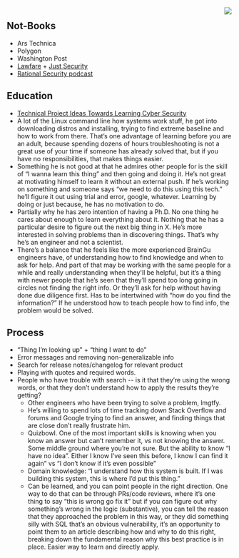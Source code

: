 <img align="right" src="https://github.com/braingu/tadpole/blob/master/images/TLP/TLPAmber.png">

## Not-Books

*   Ars Technica
*   Polygon
*   Washington Post
*   [Lawfare](https://www.lawfareblog.com/) + [Just Security](https://www.justsecurity.org/)
*   [Rational Security podcast](https://www.lawfareblog.com/topic/rational-security)


## Education

*   [Technical Project Ideas Towards Learning Cyber Security](https://mchow01.github.io/education/security/projects/2020/06/19/technical_projects_security.html)
*   A lot of the Linux command line how systems work stuff, he got into downloading distros and installing, trying to find extreme baseline and how to work from there. That’s one advantage of learning before you are an adult, because spending dozens of hours troubleshooting is not a great use of your time if someone has already solved that, but if you have no responsibilities, that makes things easier.
*   Something he is not good at that he admires other people for is the skill of “I wanna learn this thing” and then going and doing it. He’s not great at motivating himself to learn it without an external push. If he’s working on something and someone says “we need to do this using this tech.” he’ll figure it out using trial and error, google, whatever. Learning by doing or just because, he has no motivation to do.
*   Partially why he has zero intention of having a Ph.D. No one thing he cares about enough to learn everything about it. Nothing that he has a particular desire to figure out the next big thing in X. He’s more interested in solving problems than in discovering things. That’s why he’s an engineer and not a scientist.
*   There’s a balance that he feels like the more experienced BrainGu engineers have, of understanding how to find knowledge and when to ask for help. And part of that may be working with the same people for a while and really understanding when they'll be helpful, but it’s a thing with newer people that he’s seen that they’ll spend too long going in circles not finding the right info. Or they’ll ask for help without having done due diligence first. Has to be intertwined with “how do you find the information?” If he understood how to teach people how to find info, the problem would be solved.


## Process

*   “Thing I’m looking up” + “thing I want to do”
*   Error messages and removing non-generalizable info
*   Search for release notes/changelog for relevant product
*   Playing with quotes and required words.
*   People who have trouble with search -- is it that they’re using the wrong words, or that they don’t understand how to apply the results they’re getting?
    *   Other engineers who have been trying to solve a problem, lmgtfy.
    *   He’s willing to spend lots of time tracking down Stack Overflow and forums and Google trying to find an answer, and finding things that are close don’t really frustrate him.
    *   Quizbowl. One of the most important skills is knowing when you know an answer but can’t remember it, vs not knowing the answer. Some middle ground where you’re not sure. But the ability to know “I have no idea”. Either I know I’ve seen this before, I know I can find it again” vs “I don’t know if it’s even possible”
    *   Domain knowledge: “I understand how this system is built. If I was building this system, this is where I’d put this thing.”
    *   Can be learned, and you can point people in the right direction. One way to do that can be through PRs/code reviews, where it’s one thing to say “this is wrong go fix it” but if you can figure out why something’s wrong in the logic (substantive), you can tell the reason that they approached the problem in this way, or they did something silly with SQL that’s an obvious vulnerability, it’s an opportunity to point them to an article describing how and why to do this right, breaking down the fundamental reason why this best practice is in place. Easier way to learn and directly apply.
